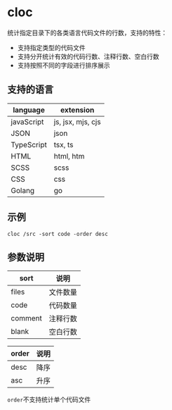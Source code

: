 # cloc
统计指定目录下的各类语言代码文件的行数，支持的特性：
- 支持指定类型的代码文件
- 支持分开统计有效的代码行数、注释行数、空白行数
- 支持按照不同的字段进行排序展示

## 支持的语言

| language | extension |
| --- | --- |
| javaScript | js, jsx, mjs, cjs |
| JSON | json |
| TypeScript | tsx, ts |
| HTML | html, htm |
| SCSS | scss |
| CSS | css |
| Golang | go |

## 示例

```shell
cloc /src -sort code -order desc
```

## 参数说明

| sort | 说明 |
| ----- | ----- |
| files | 文件数量 |
| code | 代码数量 |
| comment | 注释行数 |
| blank | 空白行数 |


| order | 说明 |
| ----- | ----- |
| desc | 降序 |
| asc | 升序 |

`order`不支持统计单个代码文件
